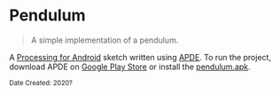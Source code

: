 # Pendulum
> A simple implementation of a pendulum.

A [Processing for Android](https://android.processing.org/) sketch written using [APDE](https://github.com/Calsign/APDE).
To run the project, download APDE on [Google Play Store](https://play.google.com/store/apps/details?id=com.calsignlabs.apde) or install the [pendulum.apk](pendulum.apk).

<sub>Date Created: 2020?</sub>
